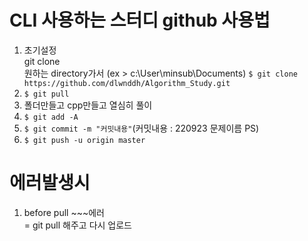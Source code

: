 # CLI 사용하는 스터디 github 사용법
1. 초기설정     
   git clone        
   원하는 directory가서 (ex > c:\User\minsub\Documents)
   `$ git clone https://github.com/dlwnddh/Algorithm_Study.git`         
2. `$ git pull`     
3. 폴더만들고 cpp만들고 열심히 풀이     
4. `$ git add -A`       
5. `$ git commit -m "커밋내용"`(커밋내용 : 220923 문제이름 PS)      
6. `$ git push -u origin master`     


# 에러발생시
1. before pull ~~~에러      
   = git pull 해주고 다시 업로드